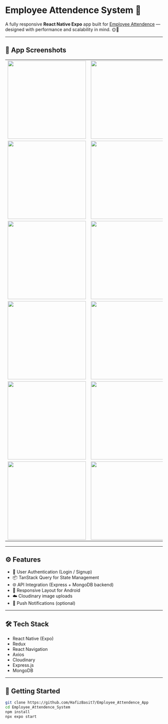 # Employee Attendence System 🚀

A fully responsive **React Native Expo** app built for [Employee Attendence](https://EmployeeAttendence.com) — designed with performance and scalability in mind. 🌞📱

---

## 📸 App Screenshots

<table>
  <tr>
    <td align="center">
      <img src="./src/screenshots/SplashScreen.jpg" width="250"/>
    </td>
    <td align="center">
      <img src="./src/screenshots/Login.jpg" width="250"/>
    </td>
  </tr>
  <tr>
    <td align="center">
      <img src="./src/screenshots/CheckIn.jpg" width="250"/>
    </td>
    <td align="center">
      <img src="./src/screenshots/Assignments.jpg" width="250"/>
    </td>
  </tr>
  <tr>
    <td align="center">
      <img src="./src/screenshots/Ass_Details.jpg" width="250"/>
    </td>
    <td align="center">
      <img src="./src/screenshots/History.jpg" width="250"/>
    </td>
  </tr>
  <tr>
    <td align="center">
      <img src="./src/screenshots/CheckOut.jpg" width="250"/>
    </td>
    <td align="center">
      <img src="./src/screenshots/Profile.jpg" width="250"/>
    </td>
  </tr>
    <tr>
    <td align="center">
      <img src="./src/screenshots/Settings.jpg" width="250"/>
    </td>
    <td align="center">
      <img src="./src/screenshots/SignOut.jpg" width="250"/>
    </td>
  </tr>
     <tr>
    <td align="center">
      <img src="./src/screenshots/ForgotPassw.jpg" width="250"/>
    </td>
    <td align="center">
      <img src="./src/screenshots/ResetPassw.jpg" width="250"/>
    </td>
  </tr>

</table>

---

## ⚙️ Features

- 🔐 User Authentication (Login / Signup)
- 📦 TanStack Query for State Management
- 🌐 API Integration (Express + MongoDB backend)
- 📱 Responsive Layout for Android
- ☁️ Cloudinary image uploads
- 🔔 Push Notifications (optional)

---

## 🛠️ Tech Stack

- React Native (Expo)
- Redux
- React Navigation
- Axios
- Cloudinary
- Express.js
- MongoDB

---

## 🚀 Getting Started

```bash
git clone https://github.com/HafizBasit7/Employee_Attendence_App
cd Employee_Attendence_System
npm install
npx expo start
